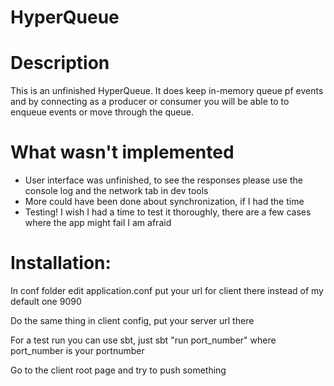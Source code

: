 # HyperQueue
<h1>Description</h1>
<p>This is an unfinished HyperQueue. It does keep in-memory queue pf events and by connecting as a producer or consumer you will be able to
to enqueue events or move through the queue.
</p>
<h1>What wasn't implemented</h1>
<ul>
<li>User interface was unfinished, to see the responses please use the console log and the network tab in dev tools</li>
<li>More could have been done about synchronization, if I had the time</li>
<li>Testing! I wish I had a time to test it thoroughly, there are a few cases where the app might fail I am afraid</li>
</ul>
<h1>Installation:</h1>
<p>In conf folder edit application.conf put your url for client there instead of my default one 9090</p>
<p>Do the same thing in client config, put your server url there</p>
<p>For a test run you can use sbt, just sbt "run port_number" where port_number is your portnumber</p>
<p>Go to the client root page and try to push something</p>
